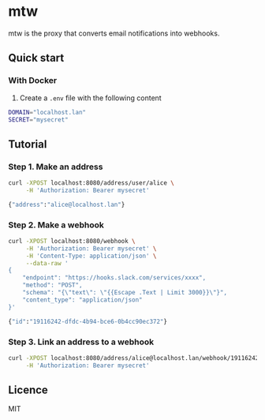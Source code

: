 # mtw

mtw is the proxy that converts email notifications into webhooks.

## Quick start

### With Docker

1. Create a `.env` file with the following content
```bash
DOMAIN="localhost.lan"
SECRET="mysecret"
```

## Tutorial

### Step 1. Make an address

```bash
curl -XPOST localhost:8080/address/user/alice \
     -H 'Authorization: Bearer mysecret'

{"address":"alice@localhost.lan"}
```

### Step 2. Make a webhook

```bash
curl -XPOST localhost:8080/webhook \
     -H 'Authorization: Bearer mysecret' \
     -H 'Content-Type: application/json' \
     --data-raw '
{
    "endpoint": "https://hooks.slack.com/services/xxxx",
    "method": "POST",
    "schema": "{\"text\": \"{{Escape .Text | Limit 3000}}\"}",
    "content_type": "application/json"
}'

{"id":"19116242-dfdc-4b94-bce6-0b4cc90ec372"}
```

### Step 3. Link an address to a webhook

```bash
curl -XPOST localhost:8080/address/alice@localhost.lan/webhook/19116242-dfdc-4b94-bce6-0b4cc90ec372 \
     -H 'Authorization: Bearer mysecret'
```

## Licence

MIT
